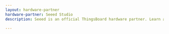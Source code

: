 ```yaml
---
layout: hardware-partner
hardware-partner: Seeed Studio
description: Seeed is an official ThingsBoard hardware partner. Learn about Seeed products, supported use cases, and integration guides with the ThingsBoard IoT platform.

---
```




